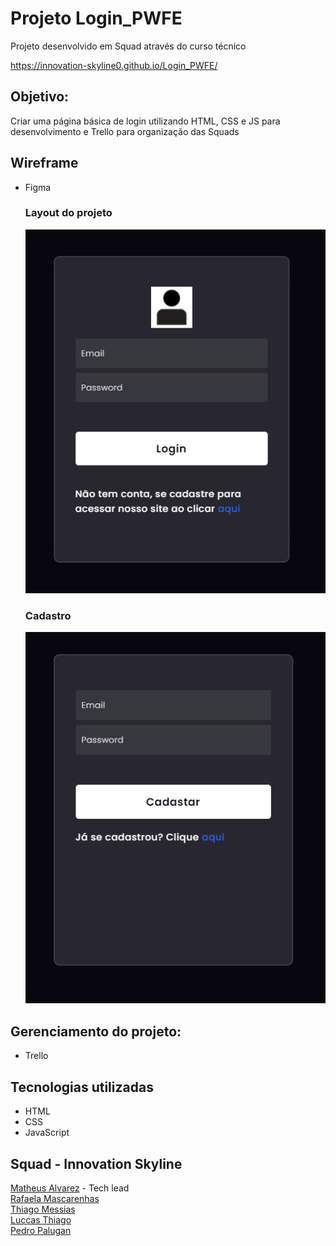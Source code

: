 # Projeto Login_PWFE

Projeto desenvolvido em Squad através do curso técnico<br>

 https://innovation-skyline0.github.io/Login_PWFE/

## Objetivo:
 Criar uma página básica de login utilizando HTML, CSS e JS para desenvolvimento e Trello para organização das Squads

## Wireframe
- Figma

   ### Layout do projeto
   ![WEB](https://github.com/Innovation-Skyline0/Login_PWFE/blob/main/assets/MainPage.png) 
   
   ### Cadastro
   ![WEB](https://github.com/Innovation-Skyline0/Login_PWFE/blob/main/assets/SignPage.png)



## Gerenciamento do projeto:
- Trello


## Tecnologias utilizadas
- HTML
- CSS
- JavaScript

## Squad - Innovation Skyline
  [Matheus Alvarez](https://github.com/MatheusAlvarez "GitHub do Matheus") - Tech lead <br>
  [Rafaela Mascarenhas](https://github.com/RafaelaMascarenhas "GitHub da Rafaela")<br>
  [Thiago Messias](https://github.com/Thmsantos "GitHub do Thiago")<br>
  [Luccas Thiago](https://github.com/LuccasThiago "GitHub do Luccas")<br>
  [Pedro Palugan](https://github.com/pedropalugan "GitHub do Pedro")

    
